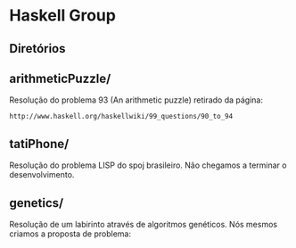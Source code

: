 Haskell Group
=============

Diretórios
----------

arithmeticPuzzle/
-----------------

Resolução do problema 93 (An arithmetic puzzle) retirado da página:

    http://www.haskell.org/haskellwiki/99_questions/90_to_94


tatiPhone/
----------

Resolução do problema LISP do spoj brasileiro. Não chegamos a terminar o
desenvolvimento.

genetics/
---------

Resolução de um labirinto através de algoritmos genéticos. Nós mesmos criamos a
proposta de problema:
